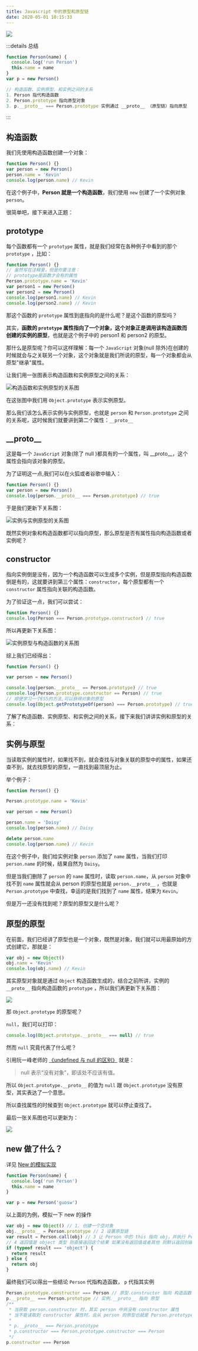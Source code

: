 ```yaml
---
title: Javascript 中的原型和原型链
date: 2020-05-01 10:15:33
---
```


![](https://gitee.com/alvin0216/cdn/raw/master/img/javascript/prototype/5.png)

:::details 总结

```js
function Person(name) {
  console.log('run Person')
  this.name = name
}
var p = new Person()

// 构造函数、实例原型、和实例之间的关系
1. Person 指代构造函数
2. Person.prototype 指向原型对象
3. p.__proto__ === Person.prototype 实例通过 __proto__ （原型链）指向原型
```

:::

## 构造函数

我们先使用构造函数创建一个对象：

```js
function Person() {}
var person = new Person()
person.name = 'Kevin'
console.log(person.name) // Kevin
```

在这个例子中，**Person 就是一个构造函数**，我们使用 `new` 创建了一个实例对象 `person`。

很简单吧，接下来进入正题：

## prototype <Badge text="构造函数.prototype >> 指向对象原型"/>

每个函数都有一个 `prototype` 属性，就是我们经常在各种例子中看到的那个 `prototype` ，比如：

```js
function Person() {}
// 虽然写在注释里，但是你要注意：
// prototype是函数才会有的属性
Person.prototype.name = 'Kevin'
var person1 = new Person()
var person2 = new Person()
console.log(person1.name) // Kevin
console.log(person2.name) // Kevin
```

那这个函数的 `prototype` 属性到底指向的是什么呢？是这个函数的原型吗？

其实，**函数的 `prototype` 属性指向了一个对象，这个对象正是调用该构造函数而创建的实例的原型**，也就是这个例子中的 person1 和 person2 的原型。

那什么是原型呢？你可以这样理解：每一个 `JavaScript` 对象(null 除外)在创建的时候就会与之关联另一个对象，这个对象就是我们所说的原型，每一个对象都会从原型"继承"属性。

让我们用一张图表示构造函数和实例原型之间的关系：

![构造函数和实例原型的关系图](https://gitee.com/alvin0216/cdn/raw/master/img/javascript/prototype/1.png)

在这张图中我们用 `Object.prototype` 表示实例原型。

那么我们该怎么表示实例与实例原型，也就是 `person` 和 `Person.prototype` 之间的关系呢，这时候我们就要讲到第二个属性：`__proto__`

## \_\_proto\_\_ <Badge text="实例.__proto__ >> 指向实例原型"/>

这是每一个 `JavaScript` 对象(除了 null )都具有的一个属性，叫 \_\_proto\_\_，这个属性会指向该对象的原型。

为了证明这一点,我们可以在火狐或者谷歌中输入：

```js
function Person() {}
var person = new Person()
console.log(person.__proto__ === Person.prototype) // true
```

于是我们更新下关系图：

![实例与实例原型的关系图](https://gitee.com/alvin0216/cdn/raw/master/img/javascript/prototype/2.png)

既然实例对象和构造函数都可以指向原型，那么原型是否有属性指向构造函数或者实例呢？

## constructor <Badge text="原型对象.constructor >> 指向构造函数"/>

指向实例倒是没有，因为一个构造函数可以生成多个实例，但是原型指向构造函数倒是有的，这就要讲到第三个属性：`constructor`，每个原型都有一个 `constructor` 属性指向关联的构造函数。

为了验证这一点，我们可以尝试：

```js
function Person() {}
console.log(Person === Person.prototype.constructor) // true
```

所以再更新下关系图：

![实例原型与构造函数的关系图](https://gitee.com/alvin0216/cdn/raw/master/img/javascript/prototype/3.png)

综上我们已经得出：

```js
function Person() {}

var person = new Person()

console.log(person.__proto__ == Person.prototype) // true
console.log(Person.prototype.constructor == Person) // true
// 顺便学习一个ES5的方法,可以获得对象的原型
console.log(Object.getPrototypeOf(person) === Person.prototype) // true
```

了解了构造函数、实例原型、和实例之间的关系，接下来我们讲讲实例和原型的关系：

## 实例与原型 <Badge text="读取实例的属性 instance.属性 >> 构造函数.prototype.属性"/>

当读取实例的属性时，如果找不到，就会查找与对象关联的原型中的属性，如果还查不到，就去找原型的原型，一直找到最顶层为止。

举个例子：

```js
function Person() {}

Person.prototype.name = 'Kevin'

var person = new Person()

person.name = 'Daisy'
console.log(person.name) // Daisy

delete person.name
console.log(person.name) // Kevin
```

在这个例子中，我们给实例对象 `person` 添加了 `name` 属性，当我们打印 `person.name` 的时候，结果自然为 `Daisy`。

但是当我们删除了 `person` 的 `name` 属性时，读取 `person.name`，从 `person` 对象中找不到 `name` 属性就会从 person 的原型也就是 `person.__proto__` ，也就是 `Person.prototype` 中查找，幸运的是我们找到了 `name` 属性，结果为 `Kevin`。

但是万一还没有找到呢？原型的原型又是什么呢？

## 原型的原型

在前面，我们已经讲了原型也是一个对象，既然是对象，我们就可以用最原始的方式创建它，那就是：

```js
var obj = new Object()
obj.name = 'Kevin'
console.log(obj.name) // Kevin
```

其实原型对象就是通过 `Object` 构造函数生成的，结合之前所讲，实例的 `__proto__` 指向构造函数的 `prototype` ，所以我们再更新下关系图：

![](https://gitee.com/alvin0216/cdn/raw/master/img/javascript/prototype/4.png)

那 `Object.prototype` 的原型呢？

`null`，我们可以打印：

```js
console.log(Object.prototype.__proto__ === null) // true
```

然而 `null` 究竟代表了什么呢？

引用阮一峰老师的 [《undefined 与 null 的区别》](http://www.ruanyifeng.com/blog/2014/03/undefined-vs-null.html) 就是：

> null 表示“没有对象”，即该处不应该有值。

所以 `Object.prototype.__proto__` 的值为 `null` 跟 `Object.prototype` 没有原型，其实表达了一个意思。

所以查找属性的时候查到 `Object.prototype` 就可以停止查找了。

最后一张关系图也可以更新为：

![](https://gitee.com/alvin0216/cdn/raw/master/img/javascript/prototype/5.png)

## new 做了什么？

详见 [New 的模拟实现](./new.md)

```js
function Person(name) {
  console.log('run Person')
  this.name = name
}

var p = new Person('guosw')
```

以上面的为例，模拟一下 new 的操作

```js
var obj = new Object() // 1. 创建一个空对象
obj.__proto__ = Person.prototype // 2 设置原型链
var result = Person.call(obj) // 3 让 Person 中的 this 指向 obj，并执行 Person 的函数体
// 4 返回值是 object 类型 则直接返回这个结果 如果没有返回值或者其他 则默认返回创建的对象
if (typeof result === 'object') {
  return result
} else {
  return obj
}
```

最终我们可以得出一些结论 `Person` 代指构造函数， `p` 代指其实例

```js
Person.prototype.constructor === Person // 原型.constructor 指向 构造函数
p.__proto__ === Person.prototype // 实例.__proto__ 指向 原型
/**
 * 当获取 person.constructor 时，其实 person 中并没有 constructor 属性
 * 当不能读取到 constructor 属性时，会从 person 的原型也就是 Person.prototype 中读取
 *
 * p.__proto__ === Person.prototype
 * p.constructor === Person.prototype.constructor === Person
 */
p.constructor === Person
```
